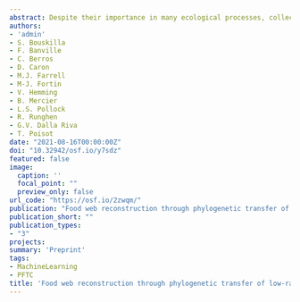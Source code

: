 ```yaml
---
abstract: Despite their importance in many ecological processes, collecting data and information on ecological interactions, and therefore species interaction networks, is an exceedingly challenging task. For this reason, large parts of the world have a deficit of data of which species interact, and what we can expect the network structure of these interactions to be. As data collection alone is unlikely to be sufficient at filling these global gaps, community ecologists must adopt predictive methods. In this contribution we develop such a method, relying on graph embedding (the extraction of explanatory latent variables from known graph structures) and transfer learning (the application of previous solution to novel problems with limited predictors overlap) in order to assemble a predicted list of trophic interactions between mammals of Canada. This interaction list is derived from extensive knowledge of the mammalian food web of Europe, despite the fact that there are fewer than 5% of common species between the two locations. We provide guidance on how this method can be adapted by substituting some approaches or predictors in order to make it more generally applicable to a broad family of ecological problems.
authors:
- 'admin'
- S. Bouskilla
- F. Banville
- C. Berros
- D. Caron
- M.J. Farrell
- M-J. Fortin
- V. Hemming
- B. Mercier
- L.S. Pollock
- R. Runghen
- G.V. Dalla Riva
- T. Poisot
date: "2021-08-16T00:00:00Z"
doi: "10.32942/osf.io/y7sdz"
featured: false
image:
  caption: ''
  focal_point: ""
  preview_only: false
url_code: "https://osf.io/2zwqm/"
publication: "Food web reconstruction through phylogenetic transfer of low-rank network representation"
publication_short: ""
publication_types:
- "3"
projects:
summary: 'Preprint'
tags:
- MachineLearning
- PFTC
title: 'Food web reconstruction through phylogenetic transfer of low-rank network representation'
---
```

